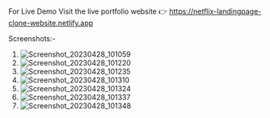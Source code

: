For Live Demo Visit the live portfolio website 👉 https://netflix-landingpage-clone-website.netlify.app

Screenshots:-
1. ![Screenshot_20230428_101059](https://github.com/Abbas05-A/Netflix-Landingpage-Clone-Website/assets/138985909/5ee6e7f4-e41d-4204-aeb0-4b5a392da071)
2. ![Screenshot_20230428_101220](https://github.com/Abbas05-A/Netflix-Landingpage-Clone-Website/assets/138985909/814eb6b8-edcb-4e63-bce5-9a6becdc64b1)
3. ![Screenshot_20230428_101235](https://github.com/Abbas05-A/Netflix-Landingpage-Clone-Website/assets/138985909/62333240-97b4-418d-ad61-2f55fda7bfb5)
4. ![Screenshot_20230428_101310](https://github.com/Abbas05-A/Netflix-Landingpage-Clone-Website/assets/138985909/c85faa8a-29f7-4c2a-ab38-4ffb24918236)
5. ![Screenshot_20230428_101324](https://github.com/Abbas05-A/Netflix-Landingpage-Clone-Website/assets/138985909/84e4ccd7-c919-487a-9041-dcd3a35bc585)
6. ![Screenshot_20230428_101337](https://github.com/Abbas05-A/Netflix-Landingpage-Clone-Website/assets/138985909/4c37ab22-4699-4cf5-9a6c-b012a9f0c917)
7. ![Screenshot_20230428_101348](https://github.com/Abbas05-A/Netflix-Landingpage-Clone-Website/assets/138985909/d57f33b7-932f-4ef4-866c-f5cfe1d65059)
